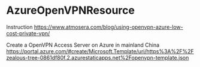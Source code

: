 # AzureOpenVPNResource
Instruction
https://www.atmosera.com/blog/using-openvpn-azure-low-cost-private-vpn/

Create a OpenVPN Access Server on Azure in mainland China
https://portal.azure.com/#create/Microsoft.Template/uri/https%3A%2F%2Fzealous-tree-0861df80f.2.azurestaticapps.net%2Fopenvpn-template.json

